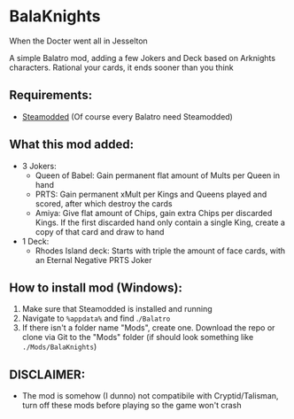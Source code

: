 # BalaKnights

When the Docter went all in Jesselton

A simple Balatro mod, adding a few Jokers and Deck based on Arknights characters. Rational your cards, it ends sooner than you think

## Requirements:
- [Steamodded](https://github.com/Steamodded/smods) (Of course every Balatro need Steamodded)

## What this mod added:
- 3 Jokers:
  + Queen of Babel: Gain permanent flat amount of Mults per Queen in hand
  + PRTS: Gain permanent xMult per Kings and Queens played and scored, after which destroy the cards
  + Amiya: Give flat amount of Chips, gain extra Chips per discarded Kings. If the first discarded hand only contain a single King, create a copy of that card and draw to hand
- 1 Deck:
  + Rhodes Island deck: Starts with triple the amount of face cards, with an Eternal Negative PRTS Joker

## How to install mod (Windows):
1. Make sure that Steamodded is installed and running
2. Navigate to `%appdata%` and find .`/Balatro `
3. If there isn't a folder name "Mods", create one. Download the repo or clone via Git to the "Mods" folder (if should look something like `./Mods/BalaKnights`)

## DISCLAIMER:
- The mod is somehow (I dunno) not compatibile with Cryptid/Talisman, turn off these mods before playing so the game won't crash